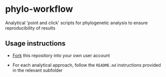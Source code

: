 # phylo-workflow

Analytical 'point and click' scripts for phylogenetic analysis to ensure reproducibility of results

## Usage instructions

- [Fork](https://github.com/smithlabdurham/phylo-workflow/fork) this repository
  into your own user account

- For each analytical approach, follow the `README.md` instructions provided
  in the relevant subfolder
